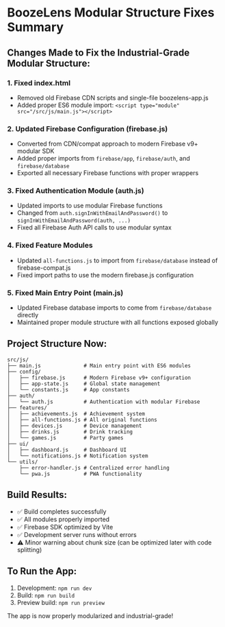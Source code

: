 # BoozeLens Modular Structure Fixes Summary

## Changes Made to Fix the Industrial-Grade Modular Structure:

### 1. **Fixed index.html**
- Removed old Firebase CDN scripts and single-file boozelens-app.js
- Added proper ES6 module import: `<script type="module" src="/src/js/main.js"></script>`

### 2. **Updated Firebase Configuration (firebase.js)**
- Converted from CDN/compat approach to modern Firebase v9+ modular SDK
- Added proper imports from `firebase/app`, `firebase/auth`, and `firebase/database`
- Exported all necessary Firebase functions with proper wrappers

### 3. **Fixed Authentication Module (auth.js)**
- Updated imports to use modular Firebase functions
- Changed from `auth.signInWithEmailAndPassword()` to `signInWithEmailAndPassword(auth, ...)`
- Fixed all Firebase Auth API calls to use modular syntax

### 4. **Fixed Feature Modules**
- Updated `all-functions.js` to import from `firebase/database` instead of firebase-compat.js
- Fixed import paths to use the modern firebase.js configuration

### 5. **Fixed Main Entry Point (main.js)**
- Updated Firebase database imports to come from `firebase/database` directly
- Maintained proper module structure with all functions exposed globally

## Project Structure Now:
```
src/js/
├── main.js              # Main entry point with ES6 modules
├── config/
│   ├── firebase.js      # Modern Firebase v9+ configuration
│   ├── app-state.js     # Global state management
│   └── constants.js     # App constants
├── auth/
│   └── auth.js          # Authentication with modular Firebase
├── features/
│   ├── achievements.js  # Achievement system
│   ├── all-functions.js # All original functions
│   ├── devices.js       # Device management
│   ├── drinks.js        # Drink tracking
│   └── games.js         # Party games
├── ui/
│   ├── dashboard.js     # Dashboard UI
│   └── notifications.js # Notification system
└── utils/
    ├── error-handler.js # Centralized error handling
    └── pwa.js           # PWA functionality
```

## Build Results:
- ✅ Build completes successfully
- ✅ All modules properly imported
- ✅ Firebase SDK optimized by Vite
- ✅ Development server runs without errors
- ⚠️ Minor warning about chunk size (can be optimized later with code splitting)

## To Run the App:
1. Development: `npm run dev`
2. Build: `npm run build`
3. Preview build: `npm run preview`

The app is now properly modularized and industrial-grade!